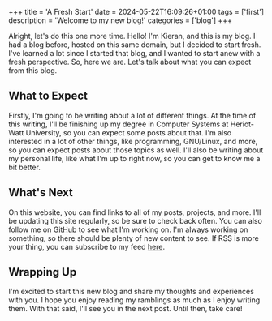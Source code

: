 +++
title = 'A Fresh Start'
date = 2024-05-22T16:09:26+01:00
tags = ['first']
description = 'Welcome to my new blog!'
categories = ['blog']
+++

Alright, let's do this one more time. Hello! I'm Kieran, and this is my blog. I had a blog before, hosted on this same domain, but I decided to start fresh. I've learned a lot since I started that blog, and I wanted to start anew with a fresh perspective. So, here we are. Let's talk about what you can expect from this blog.

## What to Expect
Firstly, I'm going to be writing about a lot of different things. At the time of this writing, I'll be finishing up my degree in Computer Systems at Heriot-Watt University, so you can expect some posts about that. I'm also interested in a lot of other things, like programming, GNU/Linux, and more, so you can expect posts about those topics as well. I'll also be writing about my personal life, like what I'm up to right now, so you can get to know me a bit better.

## What's Next
On this website, you can find links to all of my posts, projects, and more. I'll be updating this site regularly, so be sure to check back often. You can also follow me on [GitHub](https://github.com/kgdn) to see what I'm working on. I'm always working on something, so there should be plenty of new content to see. If RSS is more your thing, you can subscribe to my feed [here](/index.xml).

## Wrapping Up
I'm excited to start this new blog and share my thoughts and experiences with you. I hope you enjoy reading my ramblings as much as I enjoy writing them. With that said, I'll see you in the next post. Until then, take care!